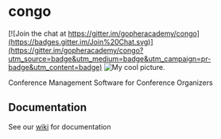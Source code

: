 # congo

[![Join the chat at https://gitter.im/gopheracademy/congo](https://badges.gitter.im/Join%20Chat.svg)](https://gitter.im/gopheracademy/congo?utm_source=badge&utm_medium=badge&utm_campaign=pr-badge&utm_content=badge)
![My cool picture](https://raw.githubusercontent.com/gopheracademy/congo/master/logo.jpg).

Conference Management Software for Conference Organizers

## Documentation
See our [wiki](https://github.com/gopheracademy/congo/wiki) for documentation
